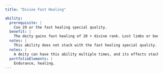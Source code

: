 ```yaml
---
title: "Divine Fast Healing"

ability:
  prerequisite: |
    Con 29 or the fast healing special quality.
  benefit: |
    The deity gains fast healing of 20 + divine rank. Lost limbs or body parts reattach instantly when pressed against the wound on the body.
  notes: |
    This ability does not stack with the fast healing special quality.
  notes: |
    A deity can have this ability multiple times, and its effects stack. A deity with two applications of this ability improves its fast healing by 40 + (divine rank &times; 2).
  portfolioElements: |
    Endurance, healing.
---
```


